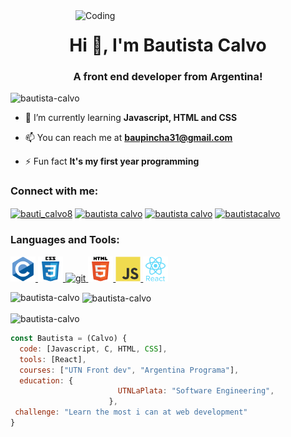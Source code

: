 <img align="right" alt="Coding" width="400" src="https://thumbs.gfycat.com/AppropriateFatKagu-max-1mb.gif">
<h1 align="center">Hi 👋, I'm Bautista Calvo</h1>
<h3 align="center">A front end developer from Argentina!</h3>



<p align="left"> <img src="https://komarev.com/ghpvc/?username=bautista-calvo&label=Profile%20views&color=0e75b6&style=flat" alt="bautista-calvo" /> </p>

- 🌱 I’m currently learning **Javascript, HTML and CSS**

- 📫 You can reach me at **baupincha31@gmail.com**

- ⚡ Fun fact **It's my first year programming**

<h3 align="left">Connect with me:</h3>
<p align="left">
<a href="https://twitter.com/bauti_calvo8" target="blank"><img align="center" src="https://raw.githubusercontent.com/rahuldkjain/github-profile-readme-generator/master/src/images/icons/Social/twitter.svg" alt="bauti_calvo8" height="30" width="40" /></a>
<a href="https://linkedin.com/in/bautista calvo" target="blank"><img align="center" src="https://raw.githubusercontent.com/rahuldkjain/github-profile-readme-generator/master/src/images/icons/Social/linked-in-alt.svg" alt="bautista calvo" height="30" width="40" /></a>
<a href="https://fb.com/bautista calvo" target="blank"><img align="center" src="https://raw.githubusercontent.com/rahuldkjain/github-profile-readme-generator/master/src/images/icons/Social/facebook.svg" alt="bautista calvo" height="30" width="40" /></a>
<a href="https://instagram.com/bautistacalvo" target="blank"><img align="center" src="https://raw.githubusercontent.com/rahuldkjain/github-profile-readme-generator/master/src/images/icons/Social/instagram.svg" alt="bautistacalvo" height="30" width="40" /></a>
</p>

<h3 align="left">Languages and Tools:</h3>
<p align="left"> <a href="https://www.cprogramming.com/" target="_blank" rel="noreferrer"> <img src="https://raw.githubusercontent.com/devicons/devicon/master/icons/c/c-original.svg" alt="c" width="40" height="40"/> </a> <a href="https://www.w3schools.com/css/" target="_blank" rel="noreferrer"> <img src="https://raw.githubusercontent.com/devicons/devicon/master/icons/css3/css3-original-wordmark.svg" alt="css3" width="40" height="40"/> </a> <a href="https://git-scm.com/" target="_blank" rel="noreferrer"> <img src="https://www.vectorlogo.zone/logos/git-scm/git-scm-icon.svg" alt="git" width="40" height="40"/> </a> <a href="https://www.w3.org/html/" target="_blank" rel="noreferrer"> <img src="https://raw.githubusercontent.com/devicons/devicon/master/icons/html5/html5-original-wordmark.svg" alt="html5" width="40" height="40"/> </a> <a href="https://developer.mozilla.org/en-US/docs/Web/JavaScript" target="_blank" rel="noreferrer"> <img src="https://raw.githubusercontent.com/devicons/devicon/master/icons/javascript/javascript-original.svg" alt="javascript" width="40" height="40"/> </a> <a href="https://reactjs.org/" target="_blank" rel="noreferrer"> <img src="https://raw.githubusercontent.com/devicons/devicon/master/icons/react/react-original-wordmark.svg" alt="react" width="40" height="40"/> </a> </p>

<p><img align="left" src="https://github-readme-stats.vercel.app/api/top-langs?username=bautista-calvo&show_icons=true&locale=en&layout=compact" alt="bautista-calvo" /></p>

<p>&nbsp;<img align="center" src="https://github-readme-stats.vercel.app/api?username=bautista-calvo&show_icons=true&locale=en" alt="bautista-calvo" /></p>

<p><img align="center" src="https://github-readme-streak-stats.herokuapp.com/?user=bautista-calvo&" alt="bautista-calvo" /></p>




```javascript
const Bautista = (Calvo) {
  code: [Javascript, C, HTML, CSS],
  tools: [React],
  courses: ["UTN Front dev", "Argentina Programa"],
  education: {
                        UTNLaPlata: "Software Engineering",
                      },
 challenge: "Learn the most i can at web development"
}
```
